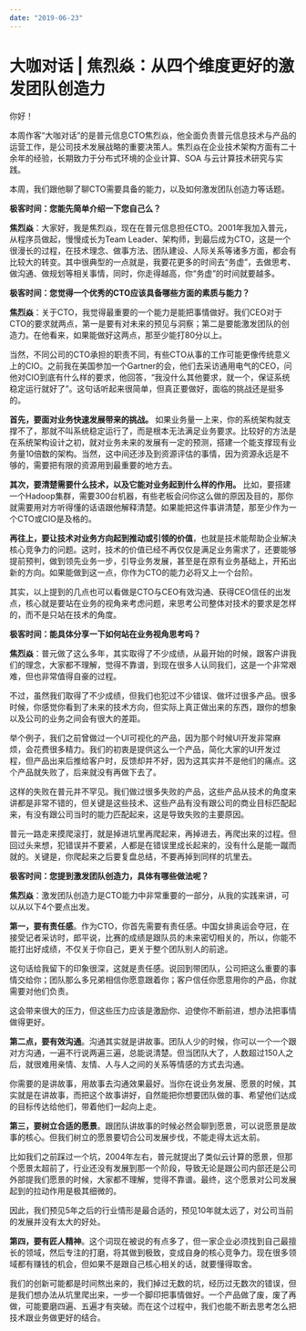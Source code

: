 ```yaml
---
date: "2019-06-23"
---  
```

      
# 大咖对话 | 焦烈焱：从四个维度更好的激发团队创造力
你好！

本周作客“大咖对话”的是普元信息CTO焦烈焱，他全面负责普元信息技术与产品的运营工作，是公司技术发展战略的重要决策人。焦烈焱在企业技术架构方面有二十余年的经验，长期致力于分布式环境的企业计算、SOA 与云计算技术研究与实践。

本周，我们跟他聊了聊CTO需要具备的能力，以及如何激发团队创造力等话题。

**极客时间：您能先简单介绍一下您自己么？**

**焦烈焱**：大家好，我是焦烈焱，现在在普元信息担任CTO。2001年我加入普元，从程序员做起，慢慢成长为Team Leader、架构师，到最后成为CTO，这是一个很漫长的过程，在技术理念、做事方法、团队建设、人际关系等诸多方面，都会有比较大的转变。其中很典型的一点就是，我要花更多的时间去“务虚”，去做思考、做沟通、做规划等相关事情，同时，你走得越高，你“务虚”的时间就要越多。

**极客时间：您觉得一个优秀的CTO应该具备哪些方面的素质与能力？**

**焦烈焱**：关于CTO，我觉得最重要的一个能力是能把事情做好。我们CEO对于CTO的要求就两点，第一是要有对未来的预见与洞察；第二是要能激发团队的创造力。在他看来，如果能做好这两点，那至少能打80分以上。

当然，不同公司的CTO承担的职责不同，有些CTO从事的工作可能更像传统意义上的CIO。之前我在美国参加一个Gartner的会，他们去采访通用电气的CEO，问他对CIO到底有什么样的要求，他回答，“我没什么其他要求，就一个，保证系统稳定运行就好了”。这句话听起来很简单，但真正要做好，面临的挑战还是挺多的。

<!-- [[[read_end]]] -->

**首先，要面对业务快速发展带来的挑战。** 如果业务量一上来，你的系统架构就支撑不了，那就不叫系统稳定运行了，而是根本无法满足业务要求。比较好的方法是在系统架构设计之初，就对业务未来的发展有一定的预测，搭建一个能支撑现有业务量10倍数的架构。当然，这中间还涉及到资源评估的事情，因为资源永远是不够的，需要把有限的资源用到最重要的地方去。

**其次，要清楚需要什么技术，以及它能对业务起到什么样的作用。** 比如，要搭建一个Hadoop集群，需要300台机器，有些老板会问你这么做的原因及目的，那你就需要用对方听得懂的话语跟他解释清楚。如果能把这件事讲清楚，那至少作为一个CTO或CIO是及格的。

**再往上，要让技术对业务方向起到推动或引领的价值**，也就是技术能帮助企业解决核心竞争力的问题。这时，技术的价值已经不再仅仅是满足业务需求了，还要能够提前预判，做到领先业务一步，引导业务发展，甚至是在原有业务基础上，开拓出新的方向。如果能做到这一点，你作为CTO的能力必将又上一个台阶。

其实，以上提到的几点也可以看做是CTO与CEO有效沟通、获得CEO信任的出发点，核心就是要站在业务的视角来考虑问题，来思考公司整体对技术的要求是怎样的，而不是只站在技术的角度。

**极客时间：能具体分享一下如何站在业务视角思考吗？**

**焦烈焱**：普元做了这么多年，其实取得了不少成绩，从最开始的时候，跟客户讲我们的理念，大家都不理解，觉得不靠谱，到现在很多人认同我们，这是一个非常艰难，但也非常值得自豪的过程。

不过，虽然我们取得了不少成绩，但我们也犯过不少错误、做坏过很多产品。很多时候，你感觉你看到了未来的技术方向，但实际上真正做出来的东西，跟你的想象以及公司的业务之间会有很大的差距。

举个例子，我们之前曾做过一个UI可视化的产品，因为那个时候UI开发非常麻烦，会花费很多精力。我们的初衷是提供这么一个产品，简化大家的UI开发过程，但产品出来后推给客户时，反馈却并不好，因为这其实并不是他们的痛点。这个产品就失败了，后来就没有再做下去了。

这样的失败在普元并不罕见。我们做过很多失败的产品，这些产品从技术的角度来讲都是非常不错的，但关键是这些技术、这些产品有没有跟公司的商业目标匹配起来，有没有跟公司当时的能力匹配起来，这是导致失败的主要原因。

普元一路走来摸爬滚打，就是掉进坑里再爬起来，再掉进去，再爬出来的过程。但回过头来想，犯错误并不要紧，人都是在错误里成长起来的，没有什么是能一蹴而就的。关键是，你爬起来之后要复盘总结，不要再掉到同样的坑里去。

**极客时间：您提到激发团队创造力，具体有哪些做法呢？**

**焦烈焱**：激发团队创造力是CTO能力中非常重要的一部分，从我的实践来讲，可以从以下4个要点出发。

**第一，要有责任感**。作为CTO，你首先需要有责任感。中国女排奥运会夺冠，在接受记者采访时，郎平说，比赛的成绩是跟队员的未来密切相关的，所以，你能不能打出好成绩，不仅关于你自己，更关于整个团队别人的前途。

这句话给我留下的印象很深，这就是责任感。说回到带团队，公司把这么重要的事情交给你；团队那么多兄弟相信你愿意跟着你；客户信任你愿意用你的产品，你就需要对他们负责。

这会带来很大的压力，但这些压力应该是激励你、迫使你不断前进，想办法把事情做得更好。

**第二点，要有效沟通**。沟通其实就是讲故事。团队人少的时候，你可以一个一个跟对方沟通，一遍不行说两遍三遍，总能说清楚。但当团队大了，人数超过150人之后，就很难用亲情、友情、人与人之间的关系等情感的方式去沟通。

你需要的是讲故事，用故事去沟通效果最好。当你在说业务发展、愿景的时候，其实就是在讲故事，而把这个故事讲好，自然能把你想要团队做的事、希望他们达成的目标传达给他们，带着他们一起向上走。

**第三，要树立合适的愿景**。跟团队讲故事的时候必然会聊到愿景，可以说愿景是故事的核心。但我们树立的愿景要切合公司发展步伐，不能走得太远太前。

比如我们之前踩过一个坑，2004年左右，普元就提出了类似云计算的愿景，但那个愿景太超前了，行业还没有发展到那一个阶段，导致无论是跟公司内部还是公司外部提我们愿景的时候，大家都不理解，觉得不靠谱。最终，这个愿景对公司发展起到的拉动作用是极其细微的。

因此，我们预见5年之后的行业情形是最合适的，预见10年就太远了，对公司当前的发展并没有太大的好处。

**第四，要有匠人精神**。这个词现在被说的有点多了，但一家企业必须找到自己最擅长的领域，然后专注的打磨，将其做到极致，变成自身的核心竞争力。现在很多领域都有赚钱的机会，但如果不是跟自己核心相关的话，就要懂得取舍。

我们的创新可能都是时间熬出来的，我们掉过无数的坑，经历过无数次的错误，但是我们想办法从坑里爬出来，一步一个脚印把事情做好。一个产品做了废，废了再做，可能要磨四遍、五遍才有突破。而在这个过程中，我们也能不断去思考怎么把技术跟业务做更好的结合。